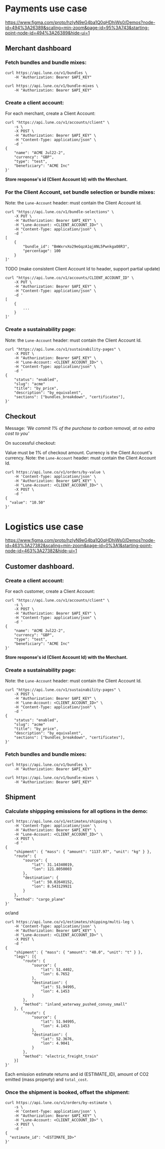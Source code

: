 # Payments use case

https://www.figma.com/proto/hzIyN9eG4ba1Q0qHDhiWs0/Demos?node-id=494%3A26389&scaling=min-zoom&page-id=95%3A743&starting-point-node-id=494%3A26389&hide-ui=1

## Merchant dashboard

### Fetch bundles and bundle mixes:
```
curl https://api.lune.co/v1/bundles \
    -H "Authorization: Bearer $API_KEY"
```

```
curl https://api.lune.co/v1/bundle-mixes \
    -H "Authorization: Bearer $API_KEY"
```

### Create a client account:

For each merchant, create a Client Account:
```
curl "https://api.lune.co/v1/accounts/client" \
    -s \
    -X POST \
    -H "Authorization: Bearer $API_KEY" \
    -H "Content-Type: application/json" \
    -d '
{
    "name": "ACME Jul22-2",
    "currency": "GBP",
    "type": "test",
    "beneficiary": "ACME Inc"
}'
```

**Store response's id (Client Account Id) with the Merchant.**

### For the Client Account, set bundle selection or bundle mixes:
Note: the `Lune-Account` header: must contain the Client Account Id.
```
curl "https://api.lune.co/v1/bundle-selections" \
    -X PUT \
    -H "Authorization: Bearer $API_KEY" \
    -H "Lune-Account: <CLIENT_ACCOUNT_ID>" \
    -H "Content-Type: application/json" \
    -d '
[
    {
        "bundle_id": "BmWxrvXo29eGqzA1qjANL5PwnkgaO8R3",
        "percentage": 100
    }
]'
```

TODO (make consistent Client Account Id to header, support partial update)
```
curl "https://api.lune.co/v1/accounts/CLIENT_ACCOUNT_ID" \
    -X PUT \
    -H "Authorization: Bearer $API_KEY" \
    -H "Content-Type: application/json" \
    -d '
[
    {
        ...
    }
]'
```


### Create a sustainability page:
Note: the `Lune-Account` header: must contain the Client Account Id.
```
curl "https://api.lune.co/v1/sustainability-pages" \
    -X POST \
    -H "Authorization: Bearer $API_KEY" \
    -H "Lune-Account: <CLIENT_ACCOUNT_ID>" \
    -H "Content-Type: application/json" \
    -d '
{
    "status": "enabled",
    "slug": "acme"
    "title": "by_price",
    "description": "by_equivalent",
    "sections": ["bundles_breakdown", "certificates"],
}'
```


## Checkout

Message: *'We commit 1% of the purchase to carbon removal, at no extra cost to you'*

On successful checkout:

Value must be 1% of checkout amount.
Currency is the Client Account's currency.
Note: the `Lune-Account` header: must contain the Client Account Id.

```
curl https://api.lune.co/v1/orders/by-value \
    -H 'Content-Type: application/json' \
    -H "Authorization: Bearer $API_KEY" \
    -H "Lune-Account: <CLIENT_ACCOUNT_ID>" \
    -X POST \
    -d '
{
  "value": "10.50"
}'
```

# Logistics use case

https://www.figma.com/proto/hzIyN9eG4ba1Q0qHDhiWs0/Demos?node-id=463%3A27382&scaling=min-zoom&page-id=0%3A1&starting-point-node-id=463%3A27382&hide-ui=1

## Customer dashboard.

### Create a client account:

For each customer, create a Client Account:
```
curl "https://api.lune.co/v1/accounts/client" \
    -s \
    -X POST \
    -H "Authorization: Bearer $API_KEY" \
    -H "Content-Type: application/json" \
    -d '
{
    "name": "ACME Jul22-2",
    "currency": "GBP",
    "type": "test",
    "beneficiary": "ACME Inc"
}'
```
**Store response's id (Client Account Id) with the Merchant.**

### Create a sustainability page:
Note: the `Lune-Account` header: must contain the Client Account Id.
```
curl "https://api.lune.co/v1/sustainability-pages" \
    -X POST \
    -H "Authorization: Bearer $API_KEY" \
    -H "Lune-Account: <CLIENT_ACCOUNT_ID>" \
    -H "Content-Type: application/json" \
    -d '
{
    "status": "enabled",
    "slug": "acme"
    "title": "by_price",
    "description": "by_equivalent",
    "sections": ["bundles_breakdown", "certificates"],
}'
```

### Fetch bundles and bundle mixes:
```
curl https://api.lune.co/v1/bundles \
    -H "Authorization: Bearer $API_KEY"
```

```
curl https://api.lune.co/v1/bundle-mixes \
    -H "Authorization: Bearer $API_KEY"
```

## Shipment

### Calculate shippping emissions for all options in the demo:

```
curl https://api.lune.co/v1/estimates/shipping \
    -H 'Content-Type: application/json' \
    -H "Authorization: Bearer $API_KEY" \
    -H "Lune-Account: <CLIENT_ACCOUNT_ID>" \
    -X POST \
    -d '
{
    "shipment": { "mass": { "amount": "1137.97", "unit": "kg" } },
    "route": {
        "source": {
            "lat": 31.14340019,
            "lon": 121.8050003
        },
        "destination": {
            "lat": 50.02640152,
            "lon": 8.543129921
        }
    },
    "method": "cargo_plane"
}'
```
or/and
```
curl https://api.lune.co/v1/estimates/shipping/multi-leg \
    -H 'Content-Type: application/json' \
    -H "Authorization: Bearer $API_KEY" \
    -H "Lune-Account: <CLIENT_ACCOUNT_ID>" \
    -X POST \
    -d '
{
    "shipment": { "mass": { "amount": "40.0", "unit": "t" } },
    "legs": [{
        "route": {
            "source": {
                "lat": 51.4402,
                "lon": 6.7652
            },
            "destination": {
                "lat": 51.94995,
                "lon": 4.1453
            }
        },
        "method": "inland_waterway_pushed_convoy_small"
    }, {
        "route": {
            "source": {
                "lat": 51.94995,
                "lon": 4.1453
            },
            "destination": {
                "lat": 52.3676,
                "lon": 4.9041
            }
        },
        "method": "electric_freight_train"
    }]
}'
```

Each emission estimate returns and id (ESTIMATE_ID), amount of CO2 emitted (mass property) and `total_cost`.

### Once the shipment is booked, offset the shipment:

```
curl https://api.lune.co/v1/orders/by-estimate \
    -s \
    -H 'Content-Type: application/json' \
    -H "Authorization: Bearer $API_KEY" \
    -H "Lune-Account: <CLIENT_ACCOUNT_ID>" \
    -X POST \
    -d '
{
  "estimate_id": "<ESTIMATE_ID>"
}'
```
